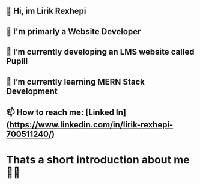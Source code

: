 ## 👋 Hi, im Lirik Rexhepi

## 👀 I'm primarly a Website Developer

## 🔭 I’m currently developing an LMS website called Pupill

## 🌱 I’m currently learning MERN Stack Development 

## 📫 How to reach me: [Linked In] (https://www.linkedin.com/in/lirik-rexhepi-700511240/)

# Thats a short introduction about me 🙋‍♂️



<!--
**lirikrexhepi/lirikrexhepi** is a ✨ _special_ ✨ repository because its `README.md` (this file) appears on your GitHub profile.

Here are some ideas to get you started:

- 🔭 I’m currently working on ...
- 🌱 I’m currently learning ...
- 👯 I’m looking to collaborate on ...
- 🤔 I’m looking for help with ...
- 💬 Ask me about ...
- 📫 How to reach me: ...
- 😄 Pronouns: ...
- ⚡ Fun fact: ...
-->

